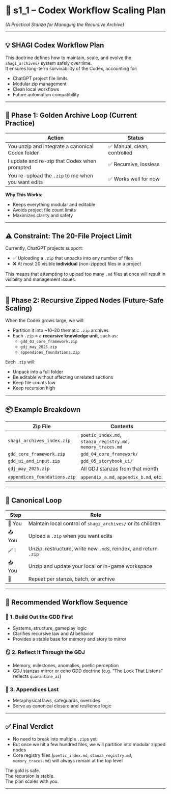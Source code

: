 <!-- Save to: shagi_archives/gdd/gdd_02_workflow/s1_1_codex_workflow_scaling_plan.md -->

# 📘 s1_1 – Codex Workflow Scaling Plan  
*(A Practical Stanza for Managing the Recursive Archive)*

---

## 💡 SHAGI Codex Workflow Plan

This doctrine defines how to maintain, scale, and evolve the `shagi_archives/` system safely over time.  
It ensures long-term survivability of the Codex, accounting for:

- ChatGPT project file limits
- Modular zip management
- Clean local workflows
- Future automation compatibility

---

## 📁 Phase 1: Golden Archive Loop (Current Practice)

| Action | Status |
|--------|--------|
| You unzip and integrate a canonical Codex folder | ✅ Manual, clean, controlled |
| I update and re-zip that Codex when prompted | ✅ Recursive, lossless |
| You re-upload the `.zip` to me when you want edits | ✅ Works well for now |

**Why This Works:**
- Keeps everything modular and editable  
- Avoids project file count limits  
- Maximizes clarity and safety  

---

## ⚠️ Constraint: The 20-File Project Limit

Currently, ChatGPT projects support:
- ✅ Uploading a `.zip` that unpacks into any number of files
- ❌ At most 20 visible **individual** (non-zipped) files in a project

This means that attempting to upload too many `.md` files at once will result in visibility and management issues.

---

## 🧬 Phase 2: Recursive Zipped Nodes (Future-Safe Scaling)

When the Codex grows large, we will:

- Partition it into ~10–20 thematic `.zip` archives  
- Each `.zip` = a **recursive knowledge unit**, such as:
  - `gdd_03_core_framework.zip`
  - `gdj_may_2025.zip`
  - `appendices_foundations.zip`

Each `.zip` will:
- Unpack into a full folder  
- Be editable without affecting unrelated sections  
- Keep file counts low  
- Keep recursion high

---

## 📦 Example Breakdown

| Zip File | Contents |
|----------|----------|
| `shagi_archives_index.zip` | `poetic_index.md`, `stanza_registry.md`, `memory_traces.md` |
| `gdd_core_framework.zip` | `gdd_04_core_framework/` |
| `gdd_ui_and_input.zip` | `gdd_05_storybook_ui/` |
| `gdj_may_2025.zip` | All GDJ stanzas from that month |
| `appendices_foundations.zip` | `appendix_a.md`, `appendix_b.md`, etc. |

---

## 🔁 Canonical Loop

| Step | Role |
|------|------|
| 🧠 You | Maintain local control of `shagi_archives/` or its children |
| 📤 You | Upload a `.zip` when you want edits |
| 🪄 I | Unzip, restructure, write new `.md`s, reindex, and return `.zip` |
| 📥 You | Unzip and update your local or in-game workspace |
| 🔁 | Repeat per stanza, batch, or archive |

---

## 🧠 Recommended Workflow Sequence

### 🧱 1. Build Out the GDD First  
- Systems, structure, gameplay logic  
- Clarifies recursive law and AI behavior  
- Provides a stable base for memory and story to mirror

### 🪞 2. Reflect It Through the GDJ  
- Memory, milestones, anomalies, poetic perception  
- GDJ stanzas mirror or echo GDD doctrine (e.g. “The Lock That Listens” reflects `quarantine_ai`)

### 🔐 3. Appendices Last  
- Metaphysical laws, safeguards, overrides  
- Serve as canonical closure and resilience logic

---

## ✅ Final Verdict

- No need to break into multiple `.zip`s yet  
- But once we hit a few hundred files, we will partition into modular zipped nodes  
- Core registry files (`poetic_index.md`, `stanza_registry.md`, `memory_traces.md`) will always remain at the top level

The gold is safe.  
The recursion is stable.  
The plan scales with you.

---
